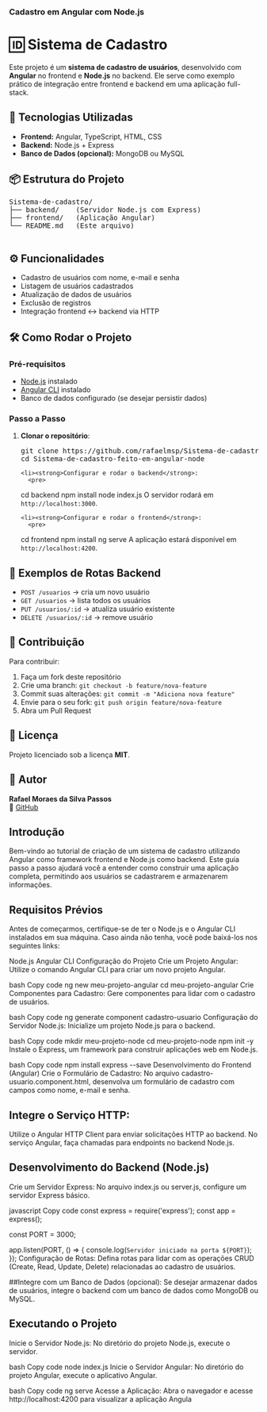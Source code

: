 
### Cadastro em Angular com Node.js

<!DOCTYPE html>
<html lang="pt-BR">
<head>
  <meta charset="UTF-8">
  <title>Sistema de Cadastro — Angular + Node.js</title>
</head>
<body>

  <h1>🆔 Sistema de Cadastro</h1>
  <p>
    Este projeto é um <strong>sistema de cadastro de usuários</strong>, desenvolvido com 
    <strong>Angular</strong> no frontend e <strong>Node.js</strong> no backend. 
    Ele serve como exemplo prático de integração entre frontend e backend em uma aplicação full-stack.
  </p>

  <h2>🚀 Tecnologias Utilizadas</h2>
  <ul>
    <li><strong>Frontend:</strong> Angular, TypeScript, HTML, CSS</li>
    <li><strong>Backend:</strong> Node.js + Express</li>
    <li><strong>Banco de Dados (opcional):</strong> MongoDB ou MySQL</li>
  </ul>

  <h2>📦 Estrutura do Projeto</h2>
  <pre>
Sistema-de-cadastro/
├── backend/    (Servidor Node.js com Express)
├── frontend/   (Aplicação Angular)
└── README.md   (Este arquivo)
  </pre>

  <h2>⚙️ Funcionalidades</h2>
  <ul>
    <li>Cadastro de usuários com nome, e-mail e senha</li>
    <li>Listagem de usuários cadastrados</li>
    <li>Atualização de dados de usuários</li>
    <li>Exclusão de registros</li>
    <li>Integração frontend ↔ backend via HTTP</li>
  </ul>

  <h2>🛠️ Como Rodar o Projeto</h2>

  <h3>Pré-requisitos</h3>
  <ul>
    <li><a href="https://nodejs.org/">Node.js</a> instalado</li>
    <li><a href="https://angular.io/cli">Angular CLI</a> instalado</li>
    <li>Banco de dados configurado (se desejar persistir dados)</li>
  </ul>

  <h3>Passo a Passo</h3>
  <ol>
    <li><strong>Clonar o repositório</strong>:
      <pre>git clone https://github.com/rafaelmsp/Sistema-de-cadastro-feito-em-angular-node.git
cd Sistema-de-cadastro-feito-em-angular-node</pre>
    </li>

    <li><strong>Configurar e rodar o backend</strong>:
      <pre>
cd backend
npm install
node index.js
      </pre>
      O servidor rodará em <code>http://localhost:3000</code>.
    </li>

    <li><strong>Configurar e rodar o frontend</strong>:
      <pre>
cd frontend
npm install
ng serve
      </pre>
      A aplicação estará disponível em <code>http://localhost:4200</code>.
    </li>
  </ol>

  <h2>📖 Exemplos de Rotas Backend</h2>
  <ul>
    <li><code>POST /usuarios</code> → cria um novo usuário</li>
    <li><code>GET /usuarios</code> → lista todos os usuários</li>
    <li><code>PUT /usuarios/:id</code> → atualiza usuário existente</li>
    <li><code>DELETE /usuarios/:id</code> → remove usuário</li>
  </ul>

  <h2>🤝 Contribuição</h2>
  <p>Para contribuir:</p>
  <ol>
    <li>Faça um fork deste repositório</li>
    <li>Crie uma branch: <code>git checkout -b feature/nova-feature</code></li>
    <li>Commit suas alterações: <code>git commit -m "Adiciona nova feature"</code></li>
    <li>Envie para o seu fork: <code>git push origin feature/nova-feature</code></li>
    <li>Abra um Pull Request</li>
  </ol>

  <h2>📄 Licença</h2>
  <p>Projeto licenciado sob a licença <strong>MIT</strong>.</p>

  <h2>👤 Autor</h2>
  <p>
    <strong>Rafael Moraes da Silva Passos</strong><br>
    🔗 <a href="https://github.com/rafaelmsp">GitHub</a>
  </p>

</body>
</html>




## Introdução
Bem-vindo ao tutorial de criação de um sistema de cadastro utilizando Angular como framework frontend e Node.js como backend. Este guia passo a passo ajudará você a entender como construir uma aplicação completa, permitindo aos usuários se cadastrarem e armazenarem informações.

## Requisitos Prévios
Antes de começarmos, certifique-se de ter o Node.js e o Angular CLI instalados em sua máquina. Caso ainda não tenha, você pode baixá-los nos seguintes links:

Node.js
Angular CLI
Configuração do Projeto
Crie um Projeto Angular:
Utilize o comando Angular CLI para criar um novo projeto Angular.

bash
Copy code
ng new meu-projeto-angular
cd meu-projeto-angular
Crie Componentes para Cadastro:
Gere componentes para lidar com o cadastro de usuários.

bash
Copy code
ng generate component cadastro-usuario
Configuração do Servidor Node.js:
Inicialize um projeto Node.js para o backend.

bash
Copy code
mkdir meu-projeto-node
cd meu-projeto-node
npm init -y
Instale o Express, um framework para construir aplicações web em Node.js.

bash
Copy code
npm install express --save
Desenvolvimento do Frontend (Angular)
Crie o Formulário de Cadastro:
No arquivo cadastro-usuario.component.html, desenvolva um formulário de cadastro com campos como nome, e-mail e senha.

## Integre o Serviço HTTP:
Utilize o Angular HTTP Client para enviar solicitações HTTP ao backend. No serviço Angular, faça chamadas para endpoints no backend Node.js.

## Desenvolvimento do Backend (Node.js)
Crie um Servidor Express:
No arquivo index.js ou server.js, configure um servidor Express básico.

javascript
Copy code
const express = require('express');
const app = express();

const PORT = 3000;

app.listen(PORT, () => {
  console.log(`Servidor iniciado na porta ${PORT}`);
});
Configuração de Rotas:
Defina rotas para lidar com as operações CRUD (Create, Read, Update, Delete) relacionadas ao cadastro de usuários.

##Integre com um Banco de Dados (opcional):
Se desejar armazenar dados de usuários, integre o backend com um banco de dados como MongoDB ou MySQL.

## Executando o Projeto
Inicie o Servidor Node.js:
No diretório do projeto Node.js, execute o servidor.

bash
Copy code
node index.js
Inicie o Servidor Angular:
No diretório do projeto Angular, execute o aplicativo Angular.

bash
Copy code
ng serve
Acesse a Aplicação:
Abra o navegador e acesse http://localhost:4200 para visualizar a aplicação Angula
